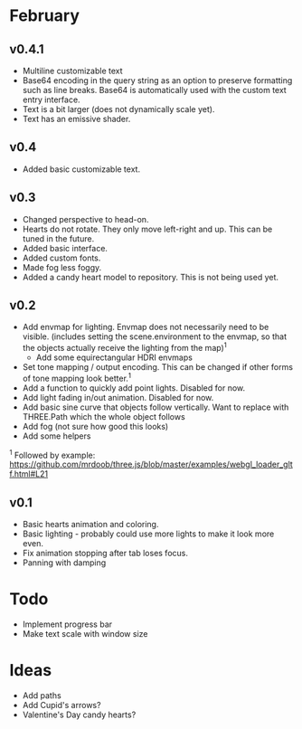 # February

## v0.4.1
* Multiline customizable text
* Base64 encoding in the query string as an option to preserve formatting such as line breaks. Base64 is automatically used with the custom text entry interface.
* Text is a bit larger (does not dynamically scale yet).
* Text has an emissive shader.

## v0.4
* Added basic customizable text.

## v0.3
* Changed perspective to head-on.
* Hearts do not rotate. They only move left-right and up. This can be tuned in the future.
* Added basic interface.
* Added custom fonts.
* Made fog less foggy.
* Added a candy heart model to repository. This is not being used yet.

## v0.2
* Add envmap for lighting. Envmap does not necessarily need to be visible. (includes setting the scene.environment to the envmap, so that the objects actually receive the lighting from the map)<sup>1</sup>
    * Add some equirectangular HDRI envmaps
* Set tone mapping / output encoding. This can be changed if other forms of tone mapping look better.<sup>1</sup>
* Add a function to quickly add point lights. Disabled for now.
* Add light fading in/out animation. Disabled for now.
* Add basic sine curve that objects follow vertically. Want to replace with THREE.Path which the whole object follows
* Add fog (not sure how good this looks)
* Add some helpers

<sup>1</sup> Followed by example: https://github.com/mrdoob/three.js/blob/master/examples/webgl_loader_gltf.html#L21

## v0.1
* Basic hearts animation and coloring.
* Basic lighting - probably could use more lights to make it look more even.
* Fix animation stopping after tab loses focus.
* Panning with damping

# Todo
* Implement progress bar
* Make text scale with window size
 
# Ideas
* Add paths
* Add Cupid's arrows?
* Valentine's Day candy hearts?
